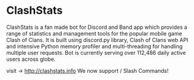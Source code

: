 # ClashStats

ClashStats is a fan made bot for Discord and Band app which provides a range of statistics and management tools for the popular mobile game Clash of Clans. It is built using discord.py library, Clash of Clans web API and intensive Python memory profiler and multi-threading for handling multiple user requests. Bot is currently serving over 112,486 daily active users across globe.

visit -> http://clashstats.info
We now support / Slash Commands!
